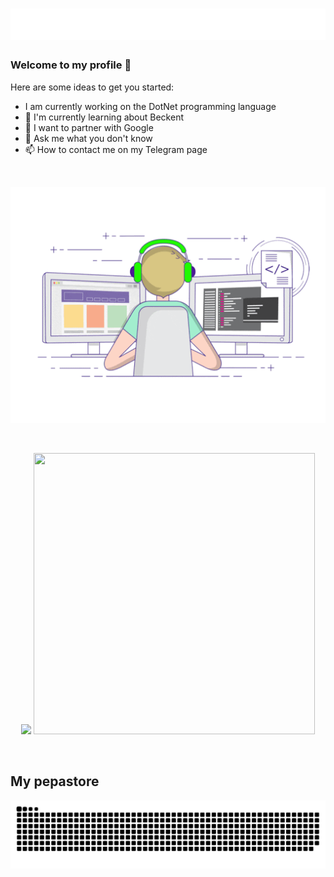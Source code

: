 
<h1 align="center">
  <img src="https://github.com/SafarovInomjon/SafarovInomjon/blob/main/name.svg" />
</h1>

### Welcome to my profile 👋
Here are some ideas to get you started:
<br>
* I am currently working on the DotNet programming language
* 🌱 I'm currently learning about Beckent
* 👯 I want to partner with Google
* 💬 Ask me what you don't know
* 📫 How to contact me on my Telegram page
<br>
   
   <p align="center">
     <img src="https://raw.githubusercontent.com/mikonoid/mikonoid/main/images/gifs/coder3.gif">
     </p>
<br>
<p align="center">
    <img src="https://github-readme-stats.vercel.app/api?username=SafarovInomjon&show_icons=true&theme=radical">
  <img src="https://github-readme-stats.vercel.app/api/top-langs/?username=SafarovInomjon&layout=compact" height="450px" width="450px">
</p>

<br>

## My pepastore
![Statua](https://raw.githubusercontent.com/salesp07/salesp07/output/github-contribution-grid-snake.svg)


